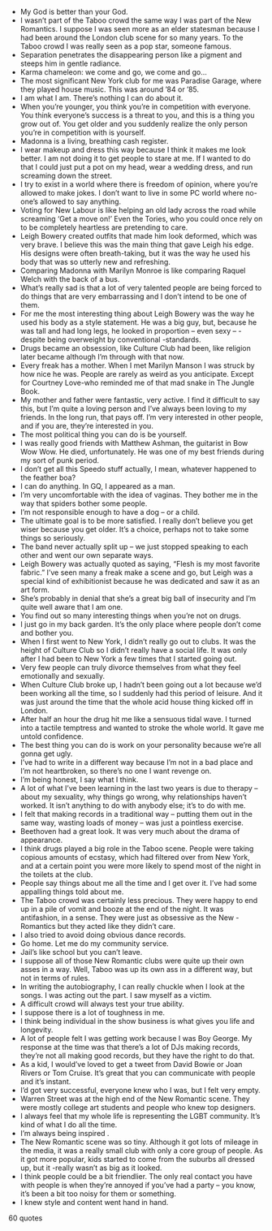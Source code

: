  - My God is better than your God.
 - I wasn’t part of the Taboo crowd the same way I was part of the New Romantics. I suppose I was seen more as an elder statesman because I had been around the London club scene for so many years. To the Taboo crowd I was really seen as a pop star, someone famous.
 - Separation penetrates the disappearing person like a pigment and steeps him in gentle radiance.
 - Karma chameleon: we come and go, we come and go...
 - The most significant New York club for me was Paradise Garage, where they played house music. This was around ’84 or ’85.
 - I am what I am. There’s nothing I can do about it.
 - When you’re younger, you think you’re in competition with everyone. You think everyone’s success is a threat to you, and this is a thing you grow out of. You get older and you suddenly realize the only person you’re in competition with is yourself.
 - Madonna is a living, breathing cash register.
 - I wear makeup and dress this way because I think it makes me look better. I am not doing it to get people to stare at me. If I wanted to do that I could just put a pot on my head, wear a wedding dress, and run screaming down the street.
 - I try to exist in a world where there is freedom of opinion, where you’re allowed to make jokes. I don’t want to live in some PC world where no-one’s allowed to say anything.
 - Voting for New Labour is like helping an old lady across the road while screaming ‘Get a move on!’ Even the Tories, who you could once rely on to be completely heartless are pretending to care.
 - Leigh Bowery created outfits that made him look deformed, which was very brave. I believe this was the main thing that gave Leigh his edge. His designs were often breath-taking, but it was the way he used his body that was so utterly new and refreshing.
 - Comparing Madonna with Marilyn Monroe is like comparing Raquel Welch with the back of a bus.
 - What’s really sad is that a lot of very talented people are being forced to do things that are very embarrassing and I don’t intend to be one of them.
 - For me the most interesting thing about Leigh Bowery was the way he used his body as a style statement. He was a big guy, but, because he was tall and had long legs, he looked in proportion – even sexy – -despite being overweight by conventional -standards.
 - Drugs became an obsession, like Culture Club had been, like religion later became although I’m through with that now.
 - Every freak has a mother. When I met Marilyn Manson I was struck by how nice he was. People are rarely as weird as you anticipate. Except for Courtney Love-who reminded me of that mad snake in The Jungle Book.
 - My mother and father were fantastic, very active. I find it difficult to say this, but I’m quite a loving person and I’ve always been loving to my friends. In the long run, that pays off. I’m very interested in other people, and if you are, they’re interested in you.
 - The most political thing you can do is be yourself.
 - I was really good friends with Matthew Ashman, the guitarist in Bow Wow Wow. He died, unfortunately. He was one of my best friends during my sort of punk period.
 - I don’t get all this Speedo stuff actually, I mean, whatever happened to the feather boa?
 - I can do anything. In GQ, I appeared as a man.
 - I’m very uncomfortable with the idea of vaginas. They bother me in the way that spiders bother some people.
 - I’m not responsible enough to have a dog – or a child.
 - The ultimate goal is to be more satisfied. I really don’t believe you get wiser because you get older. It’s a choice, perhaps not to take some things so seriously.
 - The band never actually split up – we just stopped speaking to each other and went our own separate ways.
 - Leigh Bowery was actually quoted as saying, “Flesh is my most favorite fabric.” I’ve seen many a freak make a scene and go, but Leigh was a special kind of exhibitionist because he was dedicated and saw it as an art form.
 - She’s probably in denial that she’s a great big ball of insecurity and I’m quite well aware that I am one.
 - You find out so many interesting things when you’re not on drugs.
 - I just go in my back garden. It’s the only place where people don’t come and bother you.
 - When I first went to New York, I didn’t really go out to clubs. It was the height of Culture Club so I didn’t really have a social life. It was only after I had been to New York a few times that I started going out.
 - Very few people can truly divorce themselves from what they feel emotionally and sexually.
 - When Culture Club broke up, I hadn’t been going out a lot because we’d been working all the time, so I suddenly had this period of leisure. And it was just around the time that the whole acid house thing kicked off in London.
 - After half an hour the drug hit me like a sensuous tidal wave. I turned into a tactile temptress and wanted to stroke the whole world. It gave me untold confidence.
 - The best thing you can do is work on your personality because we’re all gonna get ugly.
 - I’ve had to write in a different way because I’m not in a bad place and I’m not heartbroken, so there’s no one I want revenge on.
 - I’m being honest, I say what I think.
 - A lot of what I’ve been learning in the last two years is due to therapy – about my sexuality, why things go wrong, why relationships haven’t worked. It isn’t anything to do with anybody else; it’s to do with me.
 - I felt that making records in a traditional way – putting them out in the same way, wasting loads of money – was just a pointless exercise.
 - Beethoven had a great look. It was very much about the drama of appearance.
 - I think drugs played a big role in the Taboo scene. People were taking copious amounts of ecstasy, which had filtered over from New York, and at a certain point you were more likely to spend most of the night in the toilets at the club.
 - People say things about me all the time and I get over it. I’ve had some appalling things told about me.
 - The Taboo crowd was certainly less precious. They were happy to end up in a pile of vomit and booze at the end of the night. It was antifashion, in a sense. They were just as obsessive as the New -Romantics but they acted like they didn’t care.
 - I also tried to avoid doing obvious dance records.
 - Go home. Let me do my community service.
 - Jail’s like school but you can’t leave.
 - I suppose all of those New Romantic clubs were quite up their own asses in a way. Well, Taboo was up its own ass in a different way, but not in terms of rules.
 - In writing the autobiography, I can really chuckle when I look at the songs. I was acting out the part. I saw myself as a victim.
 - A difficult crowd will always test your true ability.
 - I suppose there is a lot of toughness in me.
 - I think being individual in the show business is what gives you life and longevity.
 - A lot of people felt I was getting work because I was Boy George. My response at the time was that there’s a lot of DJs making records, they’re not all making good records, but they have the right to do that.
 - As a kid, I would’ve loved to get a tweet from David Bowie or Joan Rivers or Tom Cruise. It’s great that you can communicate with people and it’s instant.
 - I’d got very successful, everyone knew who I was, but I felt very empty.
 - Warren Street was at the high end of the New Romantic scene. They were mostly college art students and people who knew top designers.
 - I always feel that my whole life is representing the LGBT community. It’s kind of what I do all the time.
 - I’m always being inspired .
 - The New Romantic scene was so tiny. Although it got lots of mileage in the media, it was a really small club with only a core group of people. As it got more popular, kids started to come from the suburbs all dressed up, but it -really wasn’t as big as it looked.
 - I think people could be a bit friendlier. The only real contact you have with people is when they’re annoyed if you’ve had a party – you know, it’s been a bit too noisy for them or something.
 - I knew style and content went hand in hand.

60 quotes